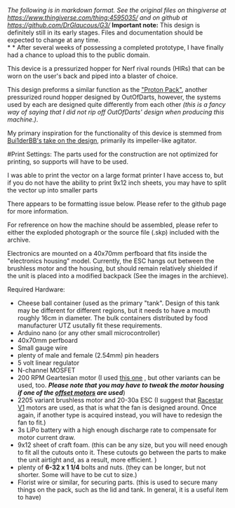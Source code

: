 *The following is in markdown format. See the original files on thingiverse at https://www.thingiverse.com/thing:4595035/ and on github at https://github.com/DrGlaucous/G3/*
**Important note:**
This design is definitely still in its early stages. Files and documentation should be expected to change at any time.   
*
*
After several weeks of possessing a completed prototype, I have finally had a chance to upload this to the public domain.

This device is a pressurized hopper for Nerf rival rounds (HIRs) that can be worn on the user's back and piped into a blaster of choice.

This design preforms a similar function as the ["Proton Pack"](https://outofdarts.com/products/proton-pack-hopper-feed-kit-build-it-yourself-12-5-balls-second), another pressurized round hopper designed by OutOfDarts, however, the systems used by each are designed quite differently from each other *(this is a fancy way of saying that I did not rip off OutOfDarts' design when producing this machine.)*.

My primary inspiration for the functionality of this device is stemmed from [Bui1derBB's take on the design](https://www.reddit.com/r/Nerf/comments/ckqdpb/junk_jank_proton_pack/), primarily its impeller-like agitator.



#Print Settings:
The parts used for the construction are not optimized for printing, so supports will have to be used. 

I was able to print the vector on a large format printer I have access to, but if you do not have the ability to print 9x12 inch sheets, you may have to split the vector up into smaller parts

There appears to be formatting issue below. Please refer to the github page for more information.



For refrerence on how the machine should be assembled, please refer to either the exploded photograph or the source file (.skp) included with the archive. 

Electronics are mounted on a 40x70mm perfboard that fits inside the "electronics housing" model. Currently, the ESC hangs out between the brushless motor and the housing, but should remain relatively shielded if the unit is placed into a modified backpack (See the images in the archieve). 

Required Hardware:
* Cheese ball container (used as the primary "tank". Design of this tank may be different for different regions, but it needs to have a mouth roughly 16cm in diameter. The bulk containers distributed by food manufacturer UTZ usutally fit these requirements.
* Arduino nano (or any other small microcontroller)
* 40x70mm perfboard
* Small gauge wire
* plenty of male and female (2.54mm) pin headers
* 5 volt linear regulator
* N-channel MOSFET
* 200 RPM Geartesian motor (I used [this one](https://www.amazon.com/Greartisan-Electric-Reduction-Centric-Diameter/dp/B072R57C56) , but other variants can be used, too. ***Please note that you may have to tweak the motor housing if one of the [offset motors](https://www.amazon.com/Torque-Reversible-Gear-Box-Electric-Replacement/dp/B00T47CKL2) are used***)
* 2205 variant brushless motor and 20-30a ESC (I suggest that [Racestar V1](https://m.racerstar.com/racerstar-racing-edition-2205-br2205-2300kv-2-4s-brushless-motor-red-cw-or-ccw-for-220-250-rc-drone-fpv-racing-p-33.html) motors are used, as that is what the fan is designed around. Once again, if another type is acquired instead, you will have to redesign the fan to fit.)
* 3s LiPo battery with a high enough discharge rate to compensate for motor current draw. 
* 9x12 sheet of craft foam. (this can be any size, but you will need enough to fit all the cutouts onto it. These cutouts go between the parts to make the unit airtight and, as a result, more efficient. )
* plenty of **6-32 x 1 1/4** bolts and nuts. (they can be longer, but not shorter. Some will have to be cut to size.)
* Florist wire or similar, for securing parts. (this is used to secure many things on the pack, such as the lid and tank. In general, it is a useful item to have)
